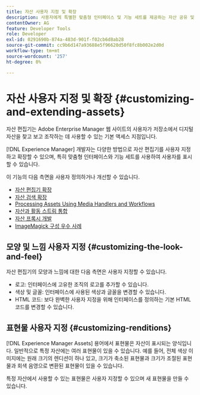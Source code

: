 ```yaml
---
title: 자산 사용자 지정 및 확장
description: 사용자에게 특별한 맞춤형 인터페이스 및 기능 세트를 제공하는 자산 공유 및 자산 편집기를 사용자 지정하고 확장할 수 있는 방법을 알아봅니다.
contentOwner: AG
feature: Developer Tools
role: Developer
exl-id: 0291690b-874a-483d-901f-f02cb6d8ab28
source-git-commit: cc9b6d147a93688e5f96620d50f8fc8b002e2d0d
workflow-type: tm+mt
source-wordcount: '257'
ht-degree: 0%

---
```


# 자산 사용자 지정 및 확장 {#customizing-and-extending-assets}

자산 편집기는 Adobe Enterprise Manager 웹 사이트의 사용자가 저장소에서 디지털 자산을 찾고 보고 조작하는 데 사용할 수 있는 기본 액세스 지점입니다.

[!DNL Experience Manager] 개발자는 다양한 방법으로 자산 편집기를 사용자 지정하고 확장할 수 있으며, 특히 맞춤형 인터페이스와 기능 세트를 사용하여 사용자를 표시할 수 있습니다.

이 기능의 다음 측면을 사용자 정의하거나 개선할 수 있습니다.

* [자산 편집기 확장](asseteditorx.md)
* [자산 검색 확장](searchx.md)
* [Processing Assets Using Media Handlers and Workflows](media-handlers.md)
* [자산과 활동 스트림 통합](extending-activity-stream.md)
* [자산 프록시 개발](proxy.md)
* [ImageMagick 구성 우수 사례](best-practices-for-imagemagick.md)

## 모양 및 느낌 사용자 지정 {#customizing-the-look-and-feel}

자산 편집기의 모양과 느낌에 대한 다음 측면은 사용자 지정할 수 있습니다.

* 로고: 인터페이스에 고유한 조직의 로고를 추가할 수 있습니다.
* 색상 및 글꼴: 인터페이스에 사용된 색상과 글꼴을 변경할 수 있습니다.
* HTML 코드: 보다 완벽한 사용자 지정을 위해 인터페이스를 정의하는 기본 HTML 코드를 변경할 수 있습니다.

## 표현물 사용자 지정 {#customizing-renditions}

[!DNL Experience Manager Assets] 용어에서 표현물은 자산이 표시되는 양식입니다. 일반적으로 특정 자산에는 여러 표현물이 있을 수 있습니다. 예를 들어, 전체 색상 이미지에는 원래 크기의 렌디션이 하나 있고, 크기가 축소된 표현물과 크기가 조절된 표현물과 회색 음영으로 변환된 표현물이 있을 수 있습니다.

특정 자산에서 사용할 수 있는 표현물은 사용자 지정할 수 있으며 새 표현물을 만들 수 있습니다.
